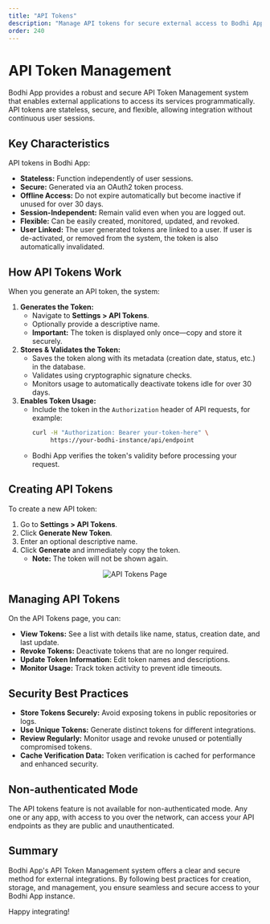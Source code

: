 ```yaml
---
title: "API Tokens"
description: "Manage API tokens for secure external access to Bodhi App"
order: 240
---
```


# API Token Management

Bodhi App provides a robust and secure API Token Management system that enables external applications to access its services programmatically. API tokens are stateless, secure, and flexible, allowing integration without continuous user sessions.

## Key Characteristics

API tokens in Bodhi App:

- **Stateless:** Function independently of user sessions.
- **Secure:** Generated via an OAuth2 token process.
- **Offline Access:** Do not expire automatically but become inactive if unused for over 30 days.
- **Session-Independent:** Remain valid even when you are logged out.
- **Flexible:** Can be easily created, monitored, updated, and revoked.
- **User Linked:** The user generated tokens are linked to a user. If user is de-activated, or removed from the system, the token is also automatically invalidated.

## How API Tokens Work

When you generate an API token, the system:

1. **Generates the Token:**  
   - Navigate to **Settings > API Tokens**.
   - Optionally provide a descriptive name.
   - **Important:** The token is displayed only once—copy and store it securely.
2. **Stores & Validates the Token:**  
   - Saves the token along with its metadata (creation date, status, etc.) in the database.
   - Validates using cryptographic signature checks.
   - Monitors usage to automatically deactivate tokens idle for over 30 days.
3. **Enables Token Usage:**  
   - Include the token in the `Authorization` header of API requests, for example:
     ```bash
     curl -H "Authorization: Bearer your-token-here" \
          https://your-bodhi-instance/api/endpoint
     ```
   - Bodhi App verifies the token's validity before processing your request.

## Creating API Tokens

To create a new API token:

1. Go to **Settings > API Tokens**.
2. Click **Generate New Token**.
3. Enter an optional descriptive name.
4. Click **Generate** and immediately copy the token.
   - **Note:** The token will not be shown again.

<p align="center">
  <img 
    src="/doc-images/api-tokens.jpeg" 
    alt="API Tokens Page" 
    class="rounded-lg border-2 border-gray-200 dark:border-gray-700 shadow-lg hover:shadow-xl transition-shadow duration-300 max-w-[90%]"
  />
</p>

## Managing API Tokens

On the API Tokens page, you can:

- **View Tokens:** See a list with details like name, status, creation date, and last update.
- **Revoke Tokens:** Deactivate tokens that are no longer required.
- **Update Token Information:** Edit token names and descriptions.
- **Monitor Usage:** Track token activity to prevent idle timeouts.

## Security Best Practices

- **Store Tokens Securely:** Avoid exposing tokens in public repositories or logs.
- **Use Unique Tokens:** Generate distinct tokens for different integrations.
- **Review Regularly:** Monitor usage and revoke unused or potentially compromised tokens.
- **Cache Verification Data:** Token verification is cached for performance and enhanced security.

## Non-authenticated Mode
The API tokens feature is not available for non-authenticated mode. Any one or any app, with access to you over the network, can access your API endpoints as they are public and unauthenticated.

## Summary

Bodhi App's API Token Management system offers a clear and secure method for external integrations. By following best practices for creation, storage, and management, you ensure seamless and secure access to your Bodhi App instance.

Happy integrating! 